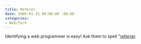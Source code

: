 ```yaml
---
title: Referer
date: 2006-01-31 00:00:00 -08:00
categories:
- Web/Tech
---
```


<p>
Identifying a web programmer is easy! Ask them to spell "<a href="http://www.google.com/search?q=referer">referrer</a>.
</p>
